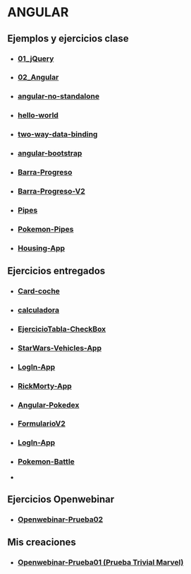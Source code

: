 # ANGULAR

## Ejemplos y ejercicios clase
+ ### [01_jQuery](https://github.com/ZaidP6/Angular/tree/main/01_jQuery)
+ ### [02_Angular](https://github.com/ZaidP6/Angular/tree/main/02_Angular)
+ ### [angular-no-standalone](https://github.com/ZaidP6/Angular/tree/main/angular-no-standalone)
+ ### [hello-world](https://github.com/ZaidP6/Angular/tree/main/hello-world)
+ ### [two-way-data-binding](https://github.com/ZaidP6/Angular/tree/main/two-way-data-binding)
+ ### [angular-bootstrap](https://github.com/ZaidP6/Angular/tree/main/angular-bootstrap)
+ ### [Barra-Progreso](https://github.com/ZaidP6/Angular/tree/main/Barra-Progreso)
+ ### [Barra-Progreso-V2](https://github.com/ZaidP6/Angular/tree/main/Barra-Progreso-V2)
+ ### [Pipes](https://github.com/ZaidP6/Angular/tree/main/Pipes)
+ ### [Pokemon-Pipes](https://github.com/ZaidP6/Angular/tree/main/Pokemon-Pipes)
+ ### [Housing-App](https://github.com/ZaidP6/Angular/tree/main/housing-app)

## Ejercicios entregados
+ ### [Card-coche](https://github.com/ZaidP6/Angular/tree/main/Card-Coche)
+ ### [calculadora](https://github.com/ZaidP6/Angular/tree/main/calculadora)
+ ### [EjercicioTabla-CheckBox](https://github.com/ZaidP6/Angular/tree/main/EjercicioTabla-CheckBox)
+ ### [StarWars-Vehicles-App](https://github.com/ZaidP6/Angular/tree/main/starwars-vehicles-app)
+ ### [LogIn-App](https://github.com/ZaidP6/Angular/tree/main/LogIn-App)
+ ### [RickMorty-App](https://github.com/ZaidP6/Angular/tree/main/RickMorty-App)
+ ### [Angular-Pokedex](https://github.com/ZaidP6/Angular-Pokedex)
+ ### [FormularioV2](https://github.com/ZaidP6/Angular/tree/main/FormularioV2)
+ ### [LogIn-App](https://github.com/ZaidP6/Angular/tree/main/LogIn-App)
+ ### [Pokemon-Battle](https://github.com/ZaidP6/Angular/tree/main/Pokemon-Battle)
+ 

## Ejercicios Openwebinar
+ ### [Openwebinar-Prueba02](https://github.com/ZaidP6/Angular/tree/main/Openwebinar-Prueba02)

## Mis creaciones
+ ### [Openwebinar-Prueba01 (Prueba Trivial Marvel)](https://github.com/ZaidP6/Angular/tree/main/Openwebinar-Prueba01)
